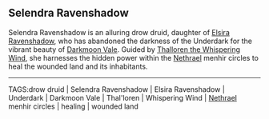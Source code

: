 ## Selendra Ravenshadow

Selendra Ravenshadow is an alluring drow druid, daughter of [Elsira Ravenshadow](../People/Elsira_Ravenshadow.md), who has abandoned the darkness of the Underdark for the vibrant beauty of [Darkmoon Vale](../Places/Darkmoon_Vale.md). Guided by [Thalloren the Whispering Wind](Thalloren%20the%20Whispering%20Wind.md), she harnesses the hidden power within the [Nethrael](../Lore/Nethrael.md) menhir circles to heal the wounded land and its inhabitants.


---

TAGS:drow druid | Selendra Ravenshadow | Elsira Ravenshadow | Underdark | Darkmoon Vale | Thal'loren | Whispering Wind | [Nethrael](../Lore/Nethrael.md) menhir circles | healing | wounded land
